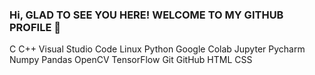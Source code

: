 ### Hi, GLAD TO SEE YOU HERE! WELCOME TO MY GITHUB PROFILE 👋

<!--
**saraasadi78/saraasadi78** is a ✨ _special_ ✨ repository because its `README.md` (this file) appears on your GitHub profile.

Here are some ideas to get you started:

- 🔭 I’m currently working on ...
- 🌱 I’m currently learning ...
- 👯 I’m looking to collaborate on ...
- 🤔 I’m looking for help with ...
- 💬 Ask me about ...
- 📫 How to reach me: ...
- 😄 Pronouns: ...
- ⚡ Fun fact: ...
-->

C C++ Visual Studio Code Linux Python Google Colab Jupyter Pycharm Numpy Pandas OpenCV TensorFlow Git GitHub HTML CSS 
